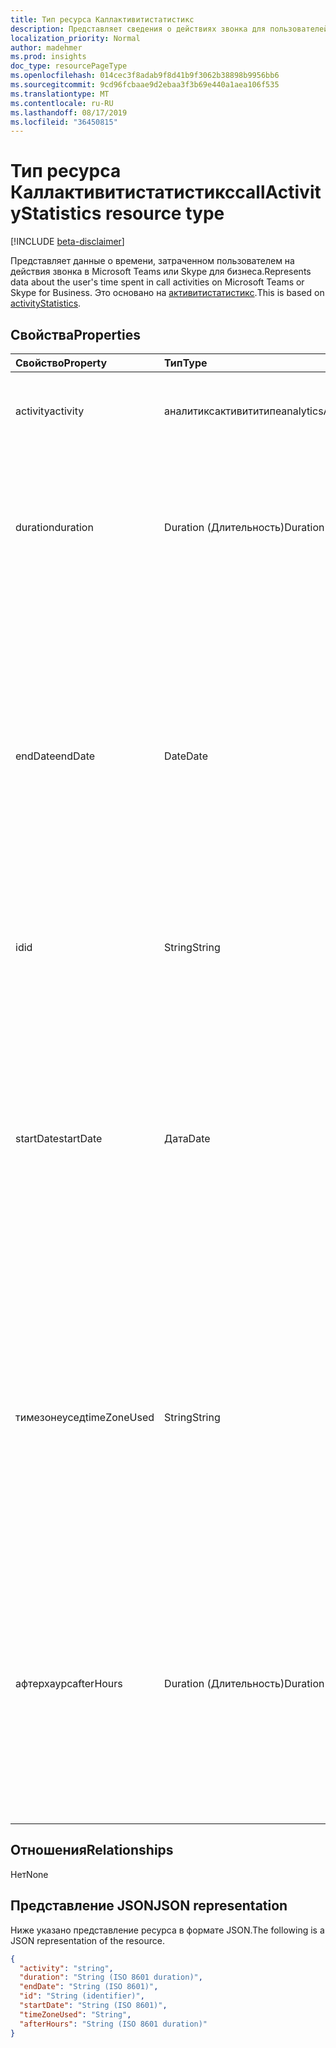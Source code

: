 ```yaml
---
title: Тип ресурса Каллактивитистатистикс
description: Представляет сведения о действиях звонка для пользователей.
localization_priority: Normal
author: madehmer
ms.prod: insights
doc_type: resourcePageType
ms.openlocfilehash: 014cec3f8adab9f8d41b9f3062b38898b9956bb6
ms.sourcegitcommit: 9cd96fcbaae9d2ebaa3f3b69e440a1aea106f535
ms.translationtype: MT
ms.contentlocale: ru-RU
ms.lasthandoff: 08/17/2019
ms.locfileid: "36450815"
---
```

# <a name="callactivitystatistics-resource-type"></a><span data-ttu-id="1e957-103">Тип ресурса Каллактивитистатистикс</span><span class="sxs-lookup"><span data-stu-id="1e957-103">callActivityStatistics resource type</span></span>

[!INCLUDE [beta-disclaimer](../../includes/beta-disclaimer.md)]

<span data-ttu-id="1e957-104">Представляет данные о времени, затраченном пользователем на действия звонка в Microsoft Teams или Skype для бизнеса.</span><span class="sxs-lookup"><span data-stu-id="1e957-104">Represents data about the user's time spent in call activities on Microsoft Teams or Skype for Business.</span></span> <span data-ttu-id="1e957-105">Это основано на [активитистатистикс](../resources/activitystatistics.md).</span><span class="sxs-lookup"><span data-stu-id="1e957-105">This is based on [activityStatistics](../resources/activitystatistics.md).</span></span>

## <a name="properties"></a><span data-ttu-id="1e957-106">Свойства</span><span class="sxs-lookup"><span data-stu-id="1e957-106">Properties</span></span>

| <span data-ttu-id="1e957-107">Свойство</span><span class="sxs-lookup"><span data-stu-id="1e957-107">Property</span></span>     | <span data-ttu-id="1e957-108">Тип</span><span class="sxs-lookup"><span data-stu-id="1e957-108">Type</span></span>        | <span data-ttu-id="1e957-109">Описание</span><span class="sxs-lookup"><span data-stu-id="1e957-109">Description</span></span> |
|:-------------|:------------|:------------|
|<span data-ttu-id="1e957-110">activity</span><span class="sxs-lookup"><span data-stu-id="1e957-110">activity</span></span>|<span data-ttu-id="1e957-111">аналитиксактивититипе</span><span class="sxs-lookup"><span data-stu-id="1e957-111">analyticsActivityType</span></span>| <span data-ttu-id="1e957-112">Действие Call, для которого возвращается статистика.</span><span class="sxs-lookup"><span data-stu-id="1e957-112">Call activity for which statistics are returned.</span></span>|
|<span data-ttu-id="1e957-113">duration</span><span class="sxs-lookup"><span data-stu-id="1e957-113">duration</span></span>|<span data-ttu-id="1e957-114">Duration (Длительность)</span><span class="sxs-lookup"><span data-stu-id="1e957-114">Duration</span></span>|<span data-ttu-id="1e957-115">Общее количество часов, потраченных на звонки.</span><span class="sxs-lookup"><span data-stu-id="1e957-115">Total hours spent on calls.</span></span> <span data-ttu-id="1e957-116">Значение представляется в формате ISO 8601 для длительности.</span><span class="sxs-lookup"><span data-stu-id="1e957-116">The value is represented in ISO 8601 format for durations.</span></span>|
|<span data-ttu-id="1e957-117">endDate</span><span class="sxs-lookup"><span data-stu-id="1e957-117">endDate</span></span>|<span data-ttu-id="1e957-118">Date</span><span class="sxs-lookup"><span data-stu-id="1e957-118">Date</span></span>|<span data-ttu-id="1e957-119">Дата завершения действия звонка.</span><span class="sxs-lookup"><span data-stu-id="1e957-119">Date when the call activity ended.</span></span> <span data-ttu-id="1e957-120">Значение представлено в формате ISO 8601 для календарных дат.</span><span class="sxs-lookup"><span data-stu-id="1e957-120">The value is represented in ISO 8601 format for calendar dates.</span></span> <span data-ttu-id="1e957-121">Например, значение свойства может иметь значение "2019-07-04", которое соответствует формату ГГГГ – MM – DD.</span><span class="sxs-lookup"><span data-stu-id="1e957-121">For example, the property value could be "2019-07-04" that follows the YYYY-MM-DD format.</span></span>|
|<span data-ttu-id="1e957-122">id</span><span class="sxs-lookup"><span data-stu-id="1e957-122">id</span></span>|<span data-ttu-id="1e957-123">String</span><span class="sxs-lookup"><span data-stu-id="1e957-123">String</span></span>| <span data-ttu-id="1e957-124">Идентификатор, предназначенный только для чтения, для действия Call.</span><span class="sxs-lookup"><span data-stu-id="1e957-124">Read-only ID for the call activity.</span></span>|
|<span data-ttu-id="1e957-125">startDate</span><span class="sxs-lookup"><span data-stu-id="1e957-125">startDate</span></span>|<span data-ttu-id="1e957-126">Дата</span><span class="sxs-lookup"><span data-stu-id="1e957-126">Date</span></span>|<span data-ttu-id="1e957-127">Дата начала действия звонка.</span><span class="sxs-lookup"><span data-stu-id="1e957-127">Date when the call activity started.</span></span> <span data-ttu-id="1e957-128">Значение представлено в формате ISO 8601 для календарных дат.</span><span class="sxs-lookup"><span data-stu-id="1e957-128">The value is represented in ISO 8601 format for calendar dates.</span></span> <span data-ttu-id="1e957-129">Например, значение свойства может иметь значение "2019-07-03", которое соответствует формату ГГГГ – MM – DD.</span><span class="sxs-lookup"><span data-stu-id="1e957-129">For example, the property value could be "2019-07-03" that follows the YYYY-MM-DD format.</span></span>|
|<span data-ttu-id="1e957-130">тимезонеусед</span><span class="sxs-lookup"><span data-stu-id="1e957-130">timeZoneUsed</span></span>|<span data-ttu-id="1e957-131">String</span><span class="sxs-lookup"><span data-stu-id="1e957-131">String</span></span>|<span data-ttu-id="1e957-132">Для вычисления используется часовой пояс, который пользователь задает в календаре Microsoft Outlook.</span><span class="sxs-lookup"><span data-stu-id="1e957-132">The time zone that the user sets in Microsoft Outlook calendar is used for the computation.</span></span> <span data-ttu-id="1e957-133">Например, значение свойства может быть "тихоокеанское стандартное время".</span><span class="sxs-lookup"><span data-stu-id="1e957-133">For example, the property value could be "Pacific Standard Time."</span></span>|
|<span data-ttu-id="1e957-134">афтерхаурс</span><span class="sxs-lookup"><span data-stu-id="1e957-134">afterHours</span></span>|<span data-ttu-id="1e957-135">Duration (Длительность)</span><span class="sxs-lookup"><span data-stu-id="1e957-135">Duration</span></span>|<span data-ttu-id="1e957-136">Время, затраченное на вызовы в нерабочее время, которое основано на параметре календаря пользователя Outlook для рабочих часов.</span><span class="sxs-lookup"><span data-stu-id="1e957-136">Time spent on calls outside of working hours, which is based on the user's Outlook calendar setting for work hours.</span></span> <span data-ttu-id="1e957-137">Значение представляется в формате ISO 8601 для длительности.</span><span class="sxs-lookup"><span data-stu-id="1e957-137">The value is represented in ISO 8601 format for durations.</span></span> |

## <a name="relationships"></a><span data-ttu-id="1e957-138">Отношения</span><span class="sxs-lookup"><span data-stu-id="1e957-138">Relationships</span></span>

<span data-ttu-id="1e957-139">Нет</span><span class="sxs-lookup"><span data-stu-id="1e957-139">None</span></span>

## <a name="json-representation"></a><span data-ttu-id="1e957-140">Представление JSON</span><span class="sxs-lookup"><span data-stu-id="1e957-140">JSON representation</span></span>

<span data-ttu-id="1e957-141">Ниже указано представление ресурса в формате JSON.</span><span class="sxs-lookup"><span data-stu-id="1e957-141">The following is a JSON representation of the resource.</span></span>

<!-- {
  "blockType": "resource",
  "optionalProperties": [

  ],
  "@odata.type": "microsoft.graph.callActivityStatistics"
}--> 

```json
{
  "activity": "string",
  "duration": "String (ISO 8601 duration)",
  "endDate": "String (ISO 8601)",
  "id": "String (identifier)",
  "startDate": "String (ISO 8601)",
  "timeZoneUsed": "String",
  "afterHours": "String (ISO 8601 duration)"
}
```

<!-- uuid: 16cd6b66-4b1a-43a1-adaf-3a886856ed98
2019-02-04 14:57:30 UTC -->
<!-- {
  "type": "#page.annotation",
  "description": "callActivityStatistics resource",
  "keywords": "",
  "section": "documentation",
  "tocPath": ""
}-->